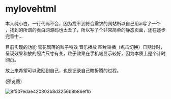 # mylovehtml
本人纯小白，一行代码不会，因为找不到符合需求的网站所以自己用ai写了一个 ，找到的所谓的表白网源码也太丑了，所以写了个非常简单的静态页面，还在逐步完善中...


目前实现的功能 雪花飘落的粒子特效 音乐播放 图片轮播（点击切换）日期计时，呈现效果和放的照片尺寸有关，粒子效果在手机端显示较好，因为本质上是个计时网页。


放上来希望可以激励到自己，也是记录自己瞎折腾的过程。

(预览图)



![8f507edae420803b8d3256b8b86effb](https://github.com/user-attachments/assets/eed6b5e2-8872-4d31-9bf9-ff5fc2b22da3)
